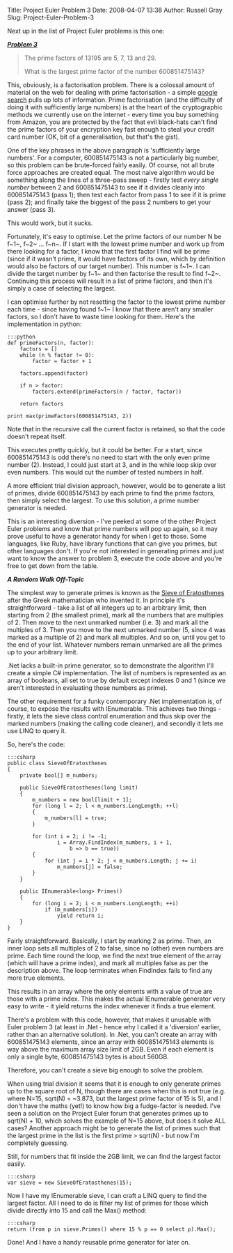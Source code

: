 Title: Project Euler Problem 3
Date: 2008-04-07 13:38
Author: Russell Gray
Slug: Project-Euler-Problem-3

Next up in the list of Project Euler problems is this one:

***[Problem 3][1]***

> The prime factors of 13195 are 5, 7, 13 and 29.
>
> What is the largest prime factor of the number 600851475143?

This, obviously, is a factorisation problem. There is a colossal amount
of material on the web for dealing with prime factorisation - a simple
[google search][2]
pulls up lots of information. Prime factorisation (and the difficulty of
doing it with sufficiently large numbers) is at the heart of the
cryptographic methods we currently use on the internet - every time you
buy something from Amazon, you are protected by the fact that evil
black-hats can't find the prime factors of your encryption key fast
enough to steal your credit card number (OK, bit of a generalisation,
but that's the gist).

One of the key phrases in the above paragraph is 'sufficiently large
numbers'. For a computer, 600851475143 is not a particularly big number,
so this problem can be brute-forced fairly easily. Of course, not all
brute force approaches are created equal. The most naive algorithm would
be something along the lines of a three-pass sweep - firstly test *every
single number* between 2 and 600851475143 to see if it divides cleanly
into 600851475143 (pass 1); then test each factor from pass 1 to see if
it is prime (pass 2); and finally take the biggest of the pass 2 numbers
to get your answer (pass 3).

This would work, but it sucks.

Fortunately, it's easy to optimise. Let the prime factors of our number
N be f~1~, f~2~ ... f~n~. If I start with the lowest prime number and
work up from there looking for a factor, I know that the first factor I
find will be prime (since if it wasn't prime, it would have factors of
its own, which by definition would also be factors of our target
number). This number is f~1~. I can divide the target number by f~1~ and
then factorise the result to find f~2~. Continuing this process will
result in a list of prime factors, and then it's simply a case of
selecting the largest.

I can optimise further by not resetting the factor to the lowest prime
number each time - since having found f~1~ I know that there aren't any
smaller factors, so I don't have to waste time looking for them. Here's
the implementation in python:

    :::python
    def primeFactors(n, factor):
        factors = []
        while (n % factor != 0):
            factor = factor + 1

        factors.append(factor)

        if n > factor:
            factors.extend(primeFactors(n / factor, factor))

        return factors

    print max(primeFactors(600851475143, 2))

Note that in the recursive call the current factor is retained, so that
the code doesn't repeat itself.

This executes pretty quickly, but it could be better. For a start, since
600851475143 is odd there's no need to start with the only even prime
number (2). Instead, I could just start at 3, and in the while loop skip
over even numbers. This would cut the number of tested numbers in half.

A more efficient trial division approach, however, would be to generate
a list of primes, divide 600851475143 by each prime to find the prime
factors, then simply select the largest. To use this solution, a prime
number generator is needed.

This is an interesting diversion - I've peeked at some of the other
Project Euler problems and know that prime numbers will pop up again, so
it may prove useful to have a generator handy for when I get to those.
Some languages, like Ruby, have library functions that can give you
primes, but other languages don't. If you're not interested in
generating primes and just want to know the answer to problem 3, execute
the code above and you're free to get down from the table.

***A Random Walk Off-Topic***

The simplest way to generate primes is known as the [Sieve of
Eratosthenes][3] after
the Greek mathematician who invented it. In principle it's
straightforward - take a list of all integers up to an arbitrary limit,
then starting from 2 (the smallest prime), mark all the numbers that are
multiples of 2. Then move to the next unmarked number (i.e. 3) and mark
all the multiples of 3. Then you move to the next unmarked number (5,
since 4 was marked as a multiple of 2) and mark all multiples. And so
on, until you get to the end of your list. Whatever numbers remain
unmarked are all the primes up to your arbitrary limit.

.Net lacks a built-in prime generator, so to demonstrate the algorithm
I'll create a simple C# implementation. The list of numbers is
represented as an array of booleans, all set to true by default except
indexes 0 and 1 (since we aren't interested in evaluating those numbers
as prime).

The other requirement for a funky contemporary .Net implementation is,
of course, to expose the results with IEnumerable. This achieves two
things - firstly, it lets the sieve class control enumeration and thus
skip over the marked numbers (making the calling code cleaner), and
secondly it lets me use LINQ to query it.

So, here's the code:

    :::csharp
    public class SieveOfEratosthenes
    {
        private bool[] m_numbers;

        public SieveOfEratosthenes(long limit)
        {
            m_numbers = new bool[limit + 1];
            for (long l = 2; l < m_numbers.LongLength; ++l)
            {
                m_numbers[l] = true;
            }

            for (int i = 2; i != -1;
                    i = Array.FindIndex(m_numbers, i + 1,
                        b => b == true))
            {
                for (int j = i * 2; j < m_numbers.Length; j += i)
                    m_numbers[j] = false;
            }
        }

        public IEnumerable<long> Primes()
        {
            for (long i = 2; i < m_numbers.LongLength; ++i)
                if (m_numbers[i])
                    yield return i;
        }
    }

Fairly straightforward. Basically, I start by marking 2 as prime. Then,
an inner loop sets all multiples of 2 to false, since no (other) even
numbers are prime. Each time round the loop, we find the next true
element of the array (which will have a prime index), and mark all
multiples false as per the description above. The loop terminates when
FindIndex fails to find any more true elements.

This results in an array where the only elements with a value of true
are those with a prime index. This makes the actual IEnumerable
generator very easy to write - it yield returns the index whenever it
finds a true element.

There's a problem with this code, however, that makes it unusable with
Euler problem 3 (at least in .Net - hence why I called it a 'diversion'
earlier, rather than an alternative solution). In .Net, you can't create
an array with 600851475143 elements, since an array with 600851475143
elements is way above the maximum array size limit of 2GB. Even if each
element is only a single byte, 600851475143 bytes is about 560GB.

Therefore, you can't create a sieve big enough to solve the problem.

When using trial division it seems that it is enough to only generate
primes up to the square root of N, though there are cases when this is
not true (e.g. where N=15, sqrt(N) = \~3.873, but the largest prime
factor of 15 is 5), and I don't have the maths (yet!) to know how big a
fudge-factor is needed. I've seen a solution on the Project Euler forum
that generates primes up to sqrt(N) + 10, which solves the example of
N=15 above, but does it solve ALL cases? Another approach might be to
generate the list of primes such that the largest prime in the list is
the first prime > sqrt(N) - but now I'm completely guessing.

Still, for numbers that fit inside the 2GB limit, we can find the
largest factor easily.

    :::csharp
    var sieve = new SieveOfEratosthenes(15);

Now I have my IEnumerable sieve, I can craft a LINQ query to find the
largest factor. All I need to do is filter my list of primes for those
which divide directly into 15 and call the Max() method:

    :::csharp
    return (from p in sieve.Primes() where 15 % p == 0 select p).Max();

Done! And I have a handy reusable prime generator for later on.


[1]: http://projecteuler.net/index.php?section=problems&id=3
[2]: http://www.google.co.uk/search?q=prime+factorization
[3]: http://en.wikipedia.org/wiki/Sieve_of_Eratosthenes